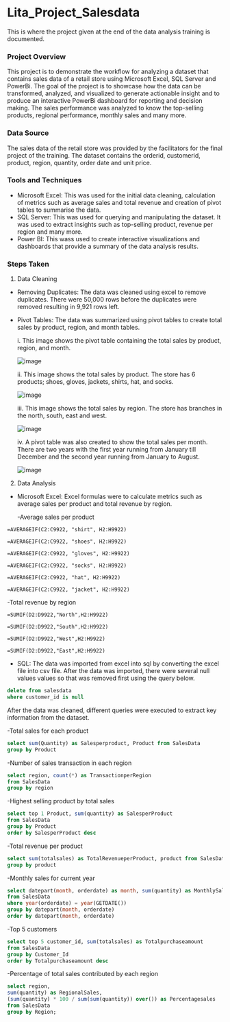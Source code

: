 # Lita_Project_Salesdata
This is where the project given at the end of the data analysis training is documented.

### Project Overview
This project is to demonstrate the workflow for analyzing a dataset that contains sales data of a retail store using Microsoft Excel, SQL Server and PowerBi. The goal of the project is to showcase how the data can be transformed, analyzed, and visualized to generate actionable insight and to produce an interactive PowerBi dashboard for reporting and decision making. The sales performance was analyzed to know the top-selling products, regional performance, monthly sales and many more.

### Data Source
The sales data of the retail store was provided by the facilitators for the final project of the training. The dataset contains the orderid, customerid, product, region, quantity, order date and unit price.

### Tools and Techniques
- Microsoft Excel: This was used for the initial data cleaning, calculation of metrics such as average sales and total revenue and creation of pivot tables to summarise the data.
- SQL Server: This was used for querying and manipulating the dataset. It was used to extract insights such as top-selling product, revenue per region and many more.
- Power BI: This wass used to create interactive visualizations and dashboards that provide a summary of the data analysis results.

### Steps Taken
1. Data Cleaning
- Removing Duplicates: The data was cleaned using excel to remove duplicates. There were 50,000 rows before the duplicates were removed resulting in 9,921 rows left.
- Pivot Tables: The data was summarized using pivot tables to create total sales by product, region, and month tables.
  
  i. This image shows the pivot table containing the total sales by product, region, and month.

  ![image](https://github.com/user-attachments/assets/8c298b73-0911-4142-8e74-df27065e912f)

  ii. This image shows the total sales by product. The store has 6 products; shoes, gloves, jackets, shirts, hat, and socks.

  ![image](https://github.com/user-attachments/assets/0db515db-1af6-40fb-b5b6-f5561e565f5c)

  iii. This image shows the total sales by region. The store has branches in the north, south, east and west.

  ![image](https://github.com/user-attachments/assets/54970629-34b3-4f53-96fc-f870390be347)

  iv. A pivot table was also created to show the total sales per month. There are two years with the first year running from January till December and the second year running from January to August.

  ![image](https://github.com/user-attachments/assets/9da98cd3-0e04-4491-9f09-06014e6354ef)

2. Data Analysis
- Microsoft Excel: Excel formulas were to calculate metrics such as average sales per product and total revenue by region.

  -Average sales per product
``` Excel
=AVERAGEIF(C2:C9922, "shirt", H2:H9922)

=AVERAGEIF(C2:C9922, "shoes", H2:H9922)

=AVERAGEIF(C2:C9922, "gloves", H2:H9922)

=AVERAGEIF(C2:C9922, "socks", H2:H9922)

=AVERAGEIF(C2:C9922, "hat", H2:H9922)

=AVERAGEIF(C2:C9922, "jacket", H2:H9922)
```
   -Total revenue by region
``` Excel
=SUMIF(D2:D9922,"North",H2:H9922)

=SUMIF(D2:D9922,"South",H2:H9922)

=SUMIF(D2:D9922,"West",H2:H9922)

=SUMIF(D2:D9922,"East",H2:H9922)
```

- SQL: The data was imported from excel into sql by converting the excel file into csv file. After the data was imported, there were several null values values so that was removed first using the query below.

```SQL
delete from salesdata
where customer_id is null
```
After the data was cleaned, different queries were executed to extract key information from the dataset.

   -Total sales for each product
   ``` SQL
select sum(Quantity) as Salesperproduct, Product from SalesData
group by Product
```
   -Number of sales transaction in each region
``` SQL
select region, count(*) as TransactionperRegion
from SalesData
group by region
```
   -Highest selling product by total sales
``` SQL
select top 1 Product, sum(quantity) as SalesperProduct
from SalesData
group by Product
order by SalesperProduct desc
```
  -Total revenue per product
``` SQL
select sum(totalsales) as TotalRevenueperProduct, product from SalesData
group by product
```
  -Monthly sales for current year
``` SQL
select datepart(month, orderdate) as month, sum(quantity) as MonthlySales
from SalesData
where year(orderdate) = year(GETDATE())
group by datepart(month, orderdate)
order by datepart(month, orderdate)
```
  -Top 5 customers
``` SQL
select top 5 customer_id, sum(totalsales) as Totalpurchaseamount
from SalesData
group by Customer_Id
order by Totalpurchaseamount desc
```
  -Percentage of total sales contributed by each region
``` SQL
select region,
sum(quantity) as RegionalSales,
(sum(quantity) * 100 / sum(sum(quantity)) over()) as Percentagesales
from SalesData
group by Region;
```









